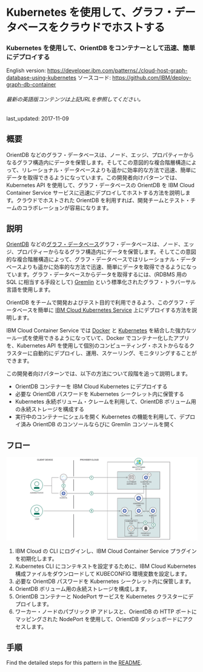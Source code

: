 # Kubernetes を使用して、グラフ・データベースをクラウドでホストする

### Kubernetes を使用して、OrientDB をコンテナーとして迅速、簡単にデプロイする

English version: https://developer.ibm.com/patterns/./cloud-host-graph-database-using-kubernetes
  ソースコード: https://github.com/IBM/deploy-graph-db-container

###### 最新の英語版コンテンツは上記URLを参照してください。
last_updated: 2017-11-09

 ## 概要

OrientDB などのグラフ・データベースは、ノード、エッジ、プロパティーからなるグラフ構造内にデータを保管します。そしてこの意図的な複合階層構造によって、リレーショナル・データベースよりも遥かに効率的な方法で迅速、簡単にデータを取得できるようになっています。この開発者向けパターンでは、Kubernetes API を使用して、グラフ・データベースの OrientDB を IBM Cloud Container Service サービスに迅速にデプロイしてホストする方法を説明します。クラウドでホストされた OrientDB を利用すれば、開発チームとテスト・チームのコラボレーションが容易になります。

## 説明

[OrientDB](https://github.com/orientechnologies/orientdb) などの[グラフ・データベース](https://en.wikipedia.org/wiki/Graph_database)グラフ・データベースは、ノード、エッジ、プロパティーからなるグラフ構造内にデータを保管します。そしてこの意図的な複合階層構造によって、グラフ・データベースではリレーショナル・データベースよりも遥かに効率的な方法で迅速、簡単にデータを取得できるようになっています。グラフ・データベースからデータを取得するには、(RDBMS 用の SQL に相当する手段として) [Gremlin](http://tinkerpop.apache.org/gremlin.html) という標準化されたグラフ・トラバーサル言語を使用します。

OrientDB をチームで開発およびテスト目的で利用できるよう、このグラフ・データベースを簡単に [IBM Cloud Kubernetes Service](https://www.ibm.com/cloud/container-service) 上にデプロイする方法を説明します。

IBM Cloud Container Service では [Docker](https://docs.docker.com/get-started/) と [Kubernetes](https://kubernetes.io/docs/concepts/overview/what-is-kubernetes/) を結合した強力なツール一式を使用できるようになっていて、Docker でコンテナー化したアプリを、Kubernetes API を使用して個別のコンピューティング・ホストからなるクラスターに自動的にデプロイし、運用、スケーリング、モニタリングすることができます。

この開発者向けパターンでは、以下の方法について段階を追って説明します。

* OrientDB コンテナーを IBM Cloud Kubernetes にデプロイする
* 必要な OrientDB パスワードを Kubernetes シークレット内に保管する
* Kubernetes 永続ボリューム・クレームを利用して、OrientDB ボリューム用の永続ストレージを構成する
* 実行中のコンテナーにシェルを開く Kubernetes の機能を利用して、デプロイ済み OrientDB のコンソールならびに Gremlin コンソールを開く

## フロー

![フロー](./images/Quickly-and-easily-deploy-OrientDB-as-a-container-using-Kubernetes-arch-flow.png)

1. IBM Cloud の CLI にログインし、IBM Cloud Container Service プラグインを初期化します。
2. Kubernetes CLI にコンテキストを設定するために、IBM Cloud Kubernetes 構成ファイルをダウンロードして KUBECONFIG 環境変数を設定します。
3. 必要な OrientDB パスワードを Kubernetes シークレット内に保管します。
4. OrientDB ボリューム用の永続ストレージを構成します。
5. OrientDB コンテナーと NodePort サービスを Kubernetes クラスターにデプロイします。
6. ワーカー・ノードのパブリック IP アドレスと、OrientDB の HTTP ポートにマッピングされた NodePort を使用して、OrientDB ダッシュボードにアクセスします。

## 手順

Find the detailed steps for this pattern in the [README](https://github.com/IBM/deploy-graph-db-container).
